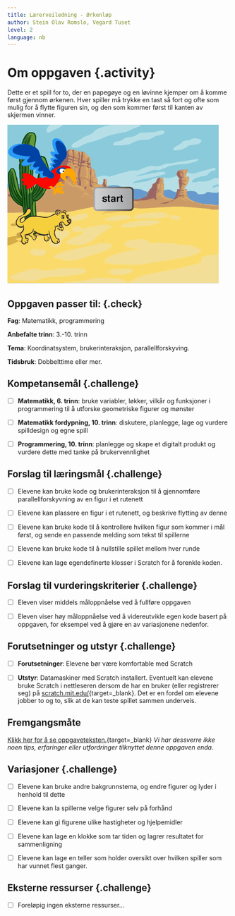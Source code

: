 ```yaml
---
title: Lærerveiledning - Ørkenløp
author: Stein Olav Romslo, Vegard Tuset
level: 2
language: nb
---
```



# Om oppgaven {.activity}

Dette er et spill for to, der en papegøye og en løvinne kjemper om å komme først
gjennom ørkenen. Hver spiller må trykke en tast så fort og ofte som mulig for å
flytte figuren sin, og den som kommer først til kanten av skjermen vinner.

![Illustrasjon av et ferdig ørkenløp spill](orkenlop.png)

## Oppgaven passer til: {.check}

 __Fag__: Matematikk, programmering

__Anbefalte trinn__: 3.-10. trinn

__Tema__: Koordinatsystem, brukerinteraksjon, parallellforskyving.

__Tidsbruk__: Dobbelttime eller mer.

## Kompetansemål {.challenge}

- [ ] __Matematikk, 6. trinn__: bruke variabler, løkker, vilkår og funksjoner i
      programmering til å utforske geometriske figurer og mønster

- [ ] __Matematikk fordypning, 10. trinn__: diskutere, planlegge, lage og
      vurdere spilldesign og egne spill

- [ ] __Programmering, 10. trinn__: planlegge og skape et digitalt produkt og
      vurdere dette med tanke på brukervennlighet

## Forslag til læringsmål {.challenge}

- [ ] Elevene kan bruke kode og brukerinteraksjon til å gjennomføre
      parallellforskyvning av en figur i et rutenett

- [ ] Elevene kan plassere en figur i et rutenett, og beskrive flytting av denne

- [ ] Elevene kan bruke kode til å kontrollere hvilken figur som kommer i mål
      først, og sende en passende melding som tekst til spillerne

- [ ] Elevene kan bruke kode til å nullstille spillet mellom hver runde

- [ ] Elevene kan lage egendefinerte klosser i Scratch for å forenkle koden.

## Forslag til vurderingskriterier {.challenge}

- [ ] Eleven viser middels måloppnåelse ved å fullføre oppgaven

- [ ] Eleven viser høy måloppnåelse ved å videreutvikle egen kode basert på
      oppgaven, for eksempel ved å gjøre en av variasjonene nedenfor.

## Forutsetninger og utstyr {.challenge}

- [ ] __Forutsetninger__: Elevene bør være komfortable med Scratch

- [ ] __Utstyr__: Datamaskiner med Scratch installert. Eventuelt kan elevene
      bruke Scratch i nettleseren dersom de har en bruker (eller registrerer
      seg) på [scratch.mit.edu/](http://scratch.mit.edu/){target=_blank}. Det er
      en fordel om elevene jobber to og to, slik at de kan teste spillet sammen
      underveis.

## Fremgangsmåte

[Klikk her for å se oppgaveteksten.](../orkenlop/orkenlop.html){target=_blank}
_Vi har dessverre ikke noen tips, erfaringer eller utfordringer tilknyttet denne
oppgaven enda._

## Variasjoner {.challenge}

- [ ] Elevene kan bruke andre bakgrunnstema, og endre figurer og lyder i henhold
      til dette

- [ ] Elevene kan la spillerne velge figurer selv på forhånd

- [ ] Elevene kan gi figurene ulike hastigheter og hjelpemidler

- [ ] Elevene kan lage en klokke som tar tiden og lagrer resultatet for
      sammenligning

- [ ] Elevene kan lage en teller som holder oversikt over hvilken spiller som
      har vunnet flest ganger.

## Eksterne ressurser {.challenge}

- [ ] Foreløpig ingen eksterne ressurser...
